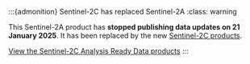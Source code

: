 :::{admonition} Sentinel-2C has replaced Sentinel-2A
:class: warning

This Sentinel-2A product has **stopped publishing data updates on 21 January 2025**. It has been replaced by the new [Sentinel-2C products](https://knowledge.dea.ga.gov.au/data/category/sentinel-2c-analysis-ready-data/).

[View the Sentinel-2C Analysis Ready Data products](https://knowledge.dea.ga.gov.au/data/category/sentinel-2c-analysis-ready-data/)
:::
